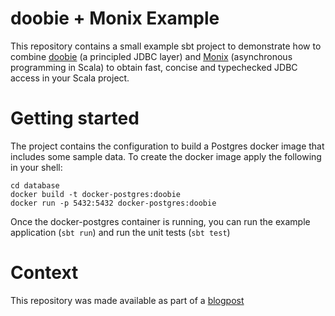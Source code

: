 doobie + Monix Example
=======================

This repository contains a small example sbt project to demonstrate how to combine [doobie](http://tpolecat.github.io/doobie/) (a principled JDBC layer) and [Monix](https://monix.io/) (asynchronous programming in Scala) to obtain fast, concise and typechecked JDBC access in your Scala project.

Getting started
===============

The project contains the configuration to build a Postgres docker image that includes some sample data. To create the docker image apply the following in your shell:

```
cd database
docker build -t docker-postgres:doobie
docker run -p 5432:5432 docker-postgres:doobie
```

Once the docker-postgres container is running, you can run the example application (`sbt run`) and run the unit tests (`sbt test`)


Context
=======

This repository was made available as part of a [blogpost](blog.md)
